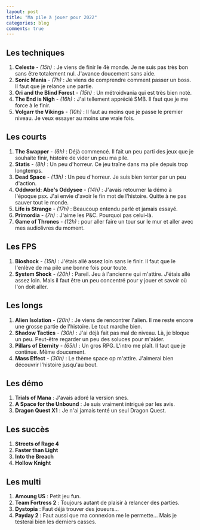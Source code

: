 ```yaml
---
layout: post
title: "Ma pile à jouer pour 2022"
categories: blog
comments: true
---
```


## Les techniques

1. **Celeste** - *(15h)* : Je viens de finir le 4è monde. Je ne suis pas très bon sans être totalement nul. J'avance doucement sans aide.
2. **Sonic Mania** - *(7h)* : Je viens de comprendre comment passer un boss. Il faut que je relance une partie.
3. **Ori and the Blind Forest** - *(15h)* : Un métroidvania qui est très bien noté. 
4. **The End is Nigh** - *(16h)* : J'ai tellement apprécié SMB. Il faut que je me force à le finir.
5. **Volgarr the Vikings** - *(10h)* : Il faut au moins que je passe le premier niveau. Je veux essayer au moins une vraie fois.

## Les courts

1. **The Swapper** - *(6h)* : Déjà commencé. Il fait un peu parti des jeux que je souhaite finir, histoire de vider un peu ma pile.
2. **Statis** - *(8h)* : Un peu d'horreur. Ce jeu traîne dans ma pile depuis trop longtemps. 
3. **Dead Space** - *(13h)* : Un peu d'horreur. Je suis bien tenter par un peu d'action.
4. **Oddworld: Abe's Oddysee** - *(14h)* : J'avais retourner la démo à l'époque psx. J'ai envie d'avoir le fin mot de l'histoire. Quitte à ne pas sauver tout le monde.
5. **Life is Strange** - *(17h)* : Beaucoup entendu parlé et jamais essayé.
6. **Primordia** - *(7h)* : J'aime les P&C. Pourquoi pas celui-là.
7. **Game of Thrones** - *(12h)* : pour aller faire un tour sur le mur et aller avec mes audiolivres du moment.

## Les FPS

1. **Bioshock** - *(15h)* : J'étais allé assez loin sans le finir. Il faut que le l'enlève de ma pile une bonne fois pour toute.
1. **System Shock** - *(20h)* : Pareil. Jeu à l'ancienne qui m'attire. J'étais allé assez loin. Mais il faut être un peu concentré pour y jouer et savoir où l'on doit aller.

## Les longs

1. **Alien Isolation** - *(20h)* : Je viens de rencontrer l'alien. Il me reste encore une grosse partie de l'histoire. Le tout marche bien.
2. **Shadow Tactics** - *(30h)* : J'ai déjà fait pas mal de niveau. Là, je bloque un peu. Peut-être regarder un peu des soluces pour m'aider.
3. **Pillars of Eternity** - *(65h)* :  Un gros RPG. L'intro me plaît. Il faut que je continue. Même doucement.
4. **Mass Effect** - *(30h)* : Le thème space op m'attire. J'aimerai bien découvrir l'histoire jusqu'au bout.

## Les démo

1. **Trials of Mana** : J'avais adoré la version snes.
2. **A Space for the Unbound** : Je suis vraiment intrigué par les avis.
3. **Dragon Quest X1** : Je n'ai jamais tenté un seul Dragon Quest.

## Les succès

1. **Streets of Rage 4**
3. **Faster than Light**
3. **Into the Breach**
4. **Hollow Knight**

## Les multi

1. **Amoung US** : Petit jeu fun. 
2. **Team Fortress 2** : Toujours autant de plaisir à relancer des parties. 
3. **Dystopia** : Faut déjà trouver des joueurs...
4. **Payday 2** : Faut aussi que ma connexion me le permette... Mais je testerai bien les derniers casses.